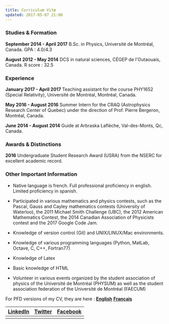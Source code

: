 ```yaml
---
title: Curriculum Vitæ
updated: 2017-05-07 21:00
---
```


### Studies & Formation

**September 2014 - April 2017** B.Sc. in Physics, Université de Montréal, Canada. GPA : 4.0/4.3

**August 2012 - May 2014** DCS in natural sciences, CÉGEP de l'Outaouais, Canada. R score : 32.5

<div class="divider"></div>

### Experience

**January 2017 - April 2017** Teaching assistant for the course PHY1652 (Special Relativity), Université de Montréal, Montréal, Canada.

**May 2016 - August 2016** Summer Intern for the CRAQ (Astrophysics Research Center of Quebec) under the direction of Prof. Pierre Bergeron, Montréal, Canada.

**June 2014 - August 2014** Guide at Arbraska Laflèche, Val-des-Monts, Qc, Canada.

<div class="divider"></div>

### Awards & Distinctions

**2016** Undergraduate Student Research Award (USRA) from the NSERC for excellent academic record.

<div class="divider"></div>

### Other Important Information

+ Native language is french. Full professional proficiency in english. Limited proficiency in spanish.

+ Participated in various mathematics and physics contests, such as the Pascal, Gauss and Cayley mathematics contests (University of Waterloo), the 2011 Michael Smith Challenge (UBC), the 2012 American Mathematics Contest, the 2014 Canadian Association of Physicists contest and the 2017 Google Code Jam.

+ Knowledge of version control (Git) and UNIX/LINUX/Mac environments.

+ Knowledge of various programming languages (Python, MatLab, Octave, C, C++, Fortran77)

+ Knowledge of Latex

+ Basic knowledge of HTML

+ Volunteer in various events organized by the student association of physics of the Université de Montréal (PHYSUM) as well as the student association federation of the Université de Montréal (FAECUM)

<div class="divider"></div>

For PFD versions of my CV, they are here : [**English**](https://github.com/patricebechard/patricebechard.github.io/blob/master/_documents/cv_en%20copy.pdf)   [**Français**](https://github.com/patricebechard/patricebechard.github.io/blob/master/_documents/cv_fr%20copy.pdf)


|[LinkedIn](https://www.linkedin.com/in/patrice-b%C3%A9chard-9a7b76a3?trk=nav_responsive_tab_profile_pic)|[Twitter](https://twitter.com/patricebechard)|[Facebook](https://www.facebook.com/patrice.bechard)|
|:------------------------------------------------------------------------------------------------------:|:-------------------------------------------:|:--------------------------------------------------:|
|                                                                                                        |                                             |                                                    |
